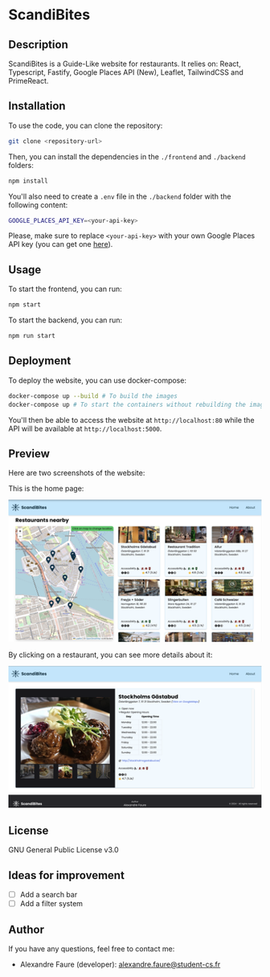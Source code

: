 # ScandiBites

## Description

ScandiBites is a Guide-Like website for restaurants. It relies on: React, Typescript, Fastify, Google Places API (New), Leaflet, TailwindCSS and PrimeReact.

## Installation

To use the code, you can clone the repository:

```bash
git clone <repository-url>
```

Then, you can install the dependencies in the `./frontend` and `./backend` folders:

```bash
npm install
```

You'll also need to create a `.env` file in the `./backend` folder with the following content:

```bash
GOOGLE_PLACES_API_KEY=<your-api-key>
```

Please, make sure to replace `<your-api-key>` with your own Google Places API key (you can get one [here](https://developers.google.com/maps/documentation/places/web-service/get-api-key)).

## Usage

To start the frontend, you can run:

```bash
npm start
```

To start the backend, you can run:

```bash
npm run start
```


## Deployment

To deploy the website, you can use docker-compose:

```bash
docker-compose up --build # To build the images
docker-compose up # To start the containers without rebuilding the images
```

You'll then be able to access the website at `http://localhost:80` while the API will be available at `http://localhost:5000`.

## Preview

Here are two screenshots of the website:

This is the home page:

![ScandiBites](./assets/home-page-preview.png)

By clicking on a restaurant, you can see more details about it:

![ScandiBites](./assets/restaurant-page-preview.png)

## License

GNU General Public License v3.0

## Ideas for improvement

- [ ] Add a search bar
- [ ] Add a filter system

## Author

If you have any questions, feel free to contact me:

- Alexandre Faure (developer): [alexandre.faure@student-cs.fr](mailto:alexandre.faure@student-cs.fr)